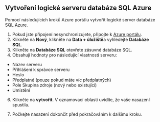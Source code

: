 
<!--
includes/sql-database-create-new-server-portal.md

Latest Freshness check:  2016-04-11 , carlrab.

As of circa 2016-04-11, the following topics might include this include:
articles/sql-database/sql-database-get-started-tutorial.md

-->
## <a name="create-an-azure-sql-database-logical-server"></a>Vytvoření logické serveru databáze SQL Azure

Pomocí následujících kroků Azure portálu vytvořit logické server databáze SQL Azure.

1. Pokud jste připojení nesynchronizujete, připojte k [Azure portálu](http://portal.azure.com).
2. Klikněte na **Nový**, klikněte na **Data + úložiště**a vyhledejte **Databáze SQL**.
3. Klikněte na **Databáze SQL** otevřete zásuvné databáze SQL.
5. Obsahují hodnoty pro následující vlastnosti serveru:

 - Název serveru
 - Přihlášení k správce serveru
 - Heslo
 - Předplatné (pouze pokud máte víc předplatných)
 - Pole Skupina zdroje (nový nebo existující)
 - Umístění


6.  Klikněte na **vytvořit**. V oznamovací oblasti uvidíte, že vaše nasazení spustila.

7. Počkejte nasazení dokončit před pokračováním k dalšímu kroku.

